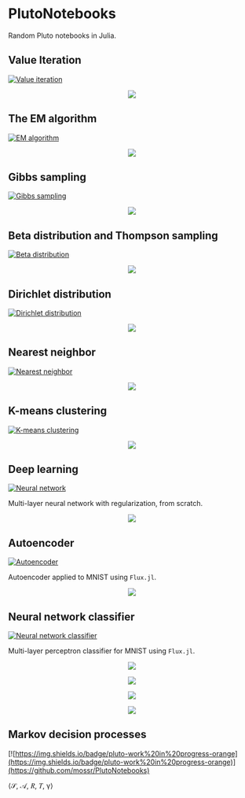# PlutoNotebooks
Random Pluto notebooks in Julia.


## Value Iteration

[![Value iteration](https://img.shields.io/badge/pluto-value%20iteration-00505c)](https://htmlview.glitch.me/?https://github.com/mossr/PlutoNotebooks/blob/master/html/value_iteration.html)
<p align="center">
  <a href="https://htmlview.glitch.me/?https://github.com/mossr/PlutoNotebooks/blob/master/html/value_iteration.html"><img src="./img/value_iteration.svg"></a>
</p>

## The EM algorithm

[![EM algorithm](https://img.shields.io/badge/pluto-em%20algorithm-00505c)](https://htmlview.glitch.me/?https://github.com/mossr/PlutoNotebooks/blob/master/html/em_algorithm.html)
<p align="center">
  <a href="https://htmlview.glitch.me/?https://github.com/mossr/PlutoNotebooks/blob/master/html/em_algorithm.html"><img src="./img/em_algorithm.png"></a>
</p>

## Gibbs sampling

[![Gibbs sampling](https://img.shields.io/badge/pluto-gibbs%20sampling-00505c)](http://htmlpreview.github.io/?https://raw.githubusercontent.com/mossr/PlutoNotebooks/master/html/gibbs_sampling.html)
<p align="center">
  <a href="http://htmlpreview.github.io/?https://raw.githubusercontent.com/mossr/PlutoNotebooks/master/html/gibbs_sampling.html"><img src="./img/gibbs_sampling.png"></a>
</p>

## Beta distribution and Thompson sampling

[![Beta distribution](https://img.shields.io/badge/pluto-beta%20distribution-00505c)](http://htmlpreview.github.io/?https://raw.githubusercontent.com/mossr/PlutoNotebooks/master/html/beta.html)
<p align="center">
  <a href="http://htmlpreview.github.io/?https://raw.githubusercontent.com/mossr/PlutoNotebooks/master/html/beta.html"><img src="./img/beta.svg"></a>
</p>

## Dirichlet distribution

[![Dirichlet distribution](https://img.shields.io/badge/pluto-dirichlet%20distribution-00505c)](http://htmlpreview.github.io/?https://raw.githubusercontent.com/mossr/PlutoNotebooks/master/html/dirichlet.html)
<p align="center">
  <a href="http://htmlpreview.github.io/?https://raw.githubusercontent.com/mossr/PlutoNotebooks/master/html/dirichlet.html"><img src="./img/dirichlet_subplots.png"></a>
</p>


## Nearest neighbor

[![Nearest neighbor](https://img.shields.io/badge/pluto-nearest%20neighbor-00505c)](http://htmlpreview.github.io/?https://raw.githubusercontent.com/mossr/PlutoNotebooks/master/html/nearest_neighbor.html)
<p align="center">
  <a href="http://htmlpreview.github.io/?https://raw.githubusercontent.com/mossr/PlutoNotebooks/master/html/nearest_neighbor.html"><img src="./img/vornoi.svg"></a>
</p>


## K-means clustering

[![K-means clustering](https://img.shields.io/badge/pluto-k--means%20clustering-00505c)](http://htmlpreview.github.io/?https://raw.githubusercontent.com/mossr/PlutoNotebooks/master/html/k_means_clustering.html)
<p align="center">
  <a href="http://htmlpreview.github.io/?https://raw.githubusercontent.com/mossr/PlutoNotebooks/master/html/k_means_clustering.html"><img src="./img/k_means_clustering.png"></a>
</p>


## Deep learning
[![Neural network](https://img.shields.io/badge/pluto-deep%20learning-00505c)](http://htmlpreview.github.io/?https://raw.githubusercontent.com/mossr/PlutoNotebooks/master/html/deep_learning.html)

Multi-layer neural network with regularization, from scratch.

<p align="center">
  <a href="http://htmlpreview.github.io/?https://raw.githubusercontent.com/mossr/PlutoNotebooks/master/html/deep_learning.html"><img src="./img/nn.svg"></a>
</p>


## Autoencoder
[![Autoencoder](https://img.shields.io/badge/pluto-flux%20autoencoder-00505c)](http://htmlpreview.github.io/?https://raw.githubusercontent.com/mossr/PlutoNotebooks/master/html/mnist_autoencoder.html)

Autoencoder applied to MNIST using `Flux.jl`.

<p align="center">
  <a href="http://htmlpreview.github.io/?https://raw.githubusercontent.com/mossr/PlutoNotebooks/master/html/mnist_autoencoder.html"><img src="./img/mnist_autoencoder.png"></a>
</p>


## Neural network classifier
[![Neural network classifier](https://img.shields.io/badge/pluto-flux%20classifier-00505c)](http://htmlpreview.github.io/?https://raw.githubusercontent.com/mossr/PlutoNotebooks/master/html/mnist_mlp.html)

Multi-layer perceptron classifier for MNIST using `Flux.jl`.

<p align="center">
    <a href="http://htmlpreview.github.io/?https://raw.githubusercontent.com/mossr/PlutoNotebooks/master/html/mnist_mlp.html"><img src="https://latex.codecogs.com/svg.latex?%5Cmathcal%7BL%7D%28%5Chat%7By%7D%2Cy%29%3D-%5Cfrac%7B1%7D%7Bn%7D%5Csum_%7Bi%3D1%7D%5Eny%5Cleft%28%5Chat%7By%7D-%5Clog%5Cleft%28%5Csum%20e%5E%7B%5Chat%7By%7D%7D%5Cright%29%5Cright%29"></a>
</p>
<p align="center">
    <a href="http://htmlpreview.github.io/?https://raw.githubusercontent.com/mossr/PlutoNotebooks/master/html/mnist_mlp.html"><img src="https://latex.codecogs.com/svg.latex?\mathcal{J}(\mathbf{\hat{y}},%20\mathbf{y})%20=%20\frac{1}{m}\sum%20\mathcal{L}(\hat{y},%20y)"></a>
</p>

<p align="center">
    <a href="http://htmlpreview.github.io/?https://raw.githubusercontent.com/mossr/PlutoNotebooks/master/html/mnist_mlp.html"><img src="https://latex.codecogs.com/svg.latex?\operatorname{Loss}_\text{train}%20=%2093.612\%"></a>
</p>
<p align="center">
    <a href="http://htmlpreview.github.io/?https://raw.githubusercontent.com/mossr/PlutoNotebooks/master/html/mnist_mlp.html"><img src="https://latex.codecogs.com/svg.latex?\operatorname{Loss}_\text{test}%20=%2093.444\%"></a>
</p>


## Markov decision processes
[![https://img.shields.io/badge/pluto-work%20in%20progress-orange](https://img.shields.io/badge/pluto-work%20in%20progress-orange)](https://github.com/mossr/PlutoNotebooks)

⟨𝒮, 𝒜, 𝑅, 𝑇, γ⟩
